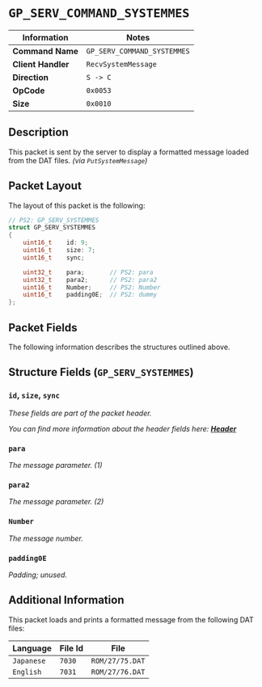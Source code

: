 # `GP_SERV_COMMAND_SYSTEMMES`

| Information               | Notes |
|---                        |---    |
| **Command Name**          | `GP_SERV_COMMAND_SYSTEMMES` |
| **Client Handler**        | `RecvSystemMessage` |
| **Direction**             | `S -> C` |
| **OpCode**                | `0x0053` |
| **Size**                  | `0x0010` |

## Description

This packet is sent by the server to display a formatted message loaded from the DAT files. _(via `PutSystemMessage`)_

## Packet Layout

The layout of this packet is the following:

```cpp
// PS2: GP_SERV_SYSTEMMES
struct GP_SERV_SYSTEMMES
{
    uint16_t    id: 9;
    uint16_t    size: 7;
    uint16_t    sync;

    uint32_t    para;       // PS2: para
    uint32_t    para2;      // PS2: para2
    uint16_t    Number;     // PS2: Number
    uint16_t    padding0E;  // PS2: dummy
};
```

## Packet Fields

The following information describes the structures outlined above.

## Structure Fields (`GP_SERV_SYSTEMMES`)

### `id`, `size`, `sync`

_These fields are part of the packet header._

_You can find more information about the header fields here: [**Header**](/world/HEADER.md)_

### `para`

_The message parameter. (1)_

### `para2`

_The message parameter. (2)_

### `Number`

_The message number._

### `padding0E`

_Padding; unused._

## Additional Information

This packet loads and prints a formatted message from the following DAT files:

| Language | File Id | File |
| --- | --- | --- |
| `Japanese` | `7030` | `ROM/27/75.DAT` |
| `English` | `7031` | `ROM/27/76.DAT` |
